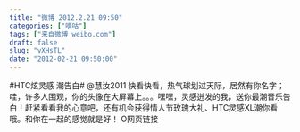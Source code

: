 ```yaml
---
title: "微博 2012.2.21 09:50"
categories: ["嘀咕"]
tags: ["来自微博 weibo.com"]
draft: false
slug: "vXHsTL"
date: "2012-02-21 09:50:00"
---
```


<p>#HTC炫灵感 潮告白# @慧汝2011 快看快看，热气球划过天际，居然有你名字；哇，许多人围观，你的头像在大屏幕上。。。嘿嘿，灵感迸发的我，送你最潮音乐告白！赶紧看看我的心意吧，还有机会获得情人节玫瑰大礼、HTC灵感XL潮你看哦。和你在一起的感觉就是好！ O网页链接   ​​​​</p>
